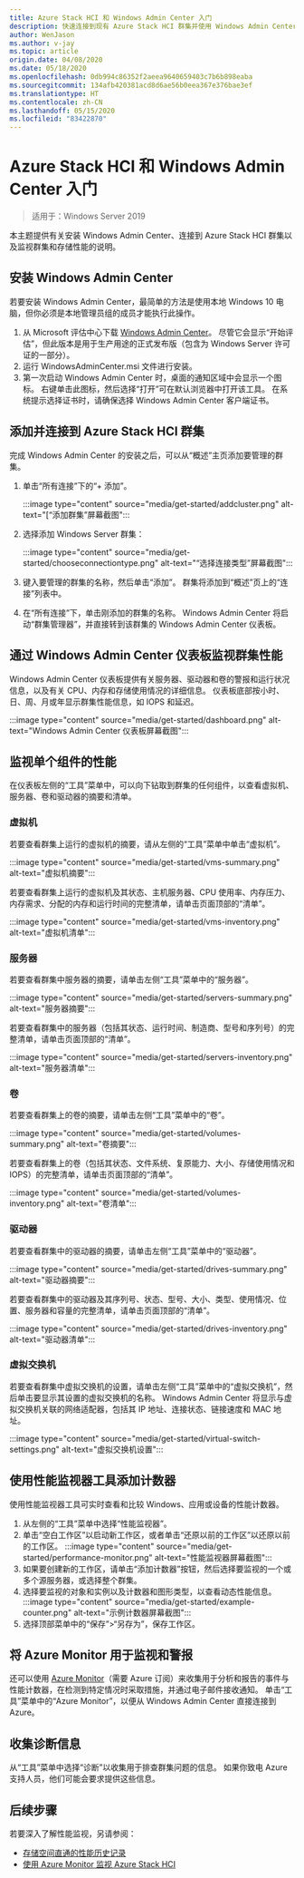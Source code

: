 ```yaml
---
title: Azure Stack HCI 和 Windows Admin Center 入门
description: 快速连接到现有 Azure Stack HCI 群集并使用 Windows Admin Center 来监视群集和存储性能。
author: WenJason
ms.author: v-jay
ms.topic: article
origin.date: 04/08/2020
ms.date: 05/18/2020
ms.openlocfilehash: 0db994c86352f2aeea9640659403c7b6b898eaba
ms.sourcegitcommit: 134afb420381acd8d6ae56b0eea367e376bae3ef
ms.translationtype: HT
ms.contentlocale: zh-CN
ms.lasthandoff: 05/15/2020
ms.locfileid: "83422870"
---
```

# <a name="get-started-with-azure-stack-hci-and-windows-admin-center"></a>Azure Stack HCI 和 Windows Admin Center 入门

> 适用于：Windows Server 2019

本主题提供有关安装 Windows Admin Center、连接到 Azure Stack HCI 群集以及监视群集和存储性能的说明。

## <a name="install-windows-admin-center"></a>安装 Windows Admin Center

若要安装 Windows Admin Center，最简单的方法是使用本地 Windows 10 电脑，但你必须是本地管理员组的成员才能执行此操作。

1. 从 Microsoft 评估中心下载 [Windows Admin Center](https://www.microsoft.com/evalcenter/evaluate-windows-admin-center)。 尽管它会显示“开始评估”，但此版本是用于生产用途的正式发布版（包含为 Windows Server 许可证的一部分）。
2. 运行 WindowsAdminCenter.msi 文件进行安装。
3. 第一次启动 Windows Admin Center 时，桌面的通知区域中会显示一个图标。 右键单击此图标，然后选择“打开”可在默认浏览器中打开该工具。 在系统提示选择证书时，请确保选择 Windows Admin Center 客户端证书。

## <a name="add-and-connect-to-an-azure-stack-hci-cluster"></a>添加并连接到 Azure Stack HCI 群集

完成 Windows Admin Center 的安装之后，可以从“概述”主页添加要管理的群集。

1. 单击“所有连接”下的“+ 添加”。

    :::image type="content" source="media/get-started/addcluster.png" alt-text="[“添加群集”屏幕截图":::

2. 选择添加 Windows Server 群集：
    
    :::image type="content" source="media/get-started/chooseconnectiontype.png" alt-text="“选择连接类型”屏幕截图":::

3. 键入要管理的群集的名称，然后单击“添加”。 群集将添加到“概述”页上的“连接”列表中。

4. 在“所有连接”下，单击刚添加的群集的名称。 Windows Admin Center 将启动“群集管理器”，并直接转到该群集的 Windows Admin Center 仪表板。

## <a name="monitor-cluster-performance-with-the-windows-admin-center-dashboard"></a>通过 Windows Admin Center 仪表板监视群集性能

Windows Admin Center 仪表板提供有关服务器、驱动器和卷的警报和运行状况信息，以及有关 CPU、内存和存储使用情况的详细信息。 仪表板底部按小时、日、周、月或年显示群集性能信息，如 IOPS 和延迟。

:::image type="content" source="media/get-started/dashboard.png" alt-text="Windows Admin Center 仪表板屏幕截图":::

## <a name="monitor-performance-of-individual-components"></a>监视单个组件的性能

在仪表板左侧的“工具”菜单中，可以向下钻取到群集的任何组件，以查看虚拟机、服务器、卷和驱动器的摘要和清单。

### <a name="virtual-machines"></a>虚拟机

若要查看群集上运行的虚拟机的摘要，请从左侧的“工具”菜单中单击“虚拟机”。

:::image type="content" source="media/get-started/vms-summary.png" alt-text="虚拟机摘要":::

若要查看群集上运行的虚拟机及其状态、主机服务器、CPU 使用率、内存压力、内存需求、分配的内存和运行时间的完整清单，请单击页面顶部的“清单”。

:::image type="content" source="media/get-started/vms-inventory.png" alt-text="虚拟机清单":::

### <a name="servers"></a>服务器

若要查看群集中服务器的摘要，请单击左侧“工具”菜单中的“服务器”。

:::image type="content" source="media/get-started/servers-summary.png" alt-text="服务器摘要":::

若要查看群集中的服务器（包括其状态、运行时间、制造商、型号和序列号）的完整清单，请单击页面顶部的“清单”。

:::image type="content" source="media/get-started/servers-inventory.png" alt-text="服务器清单":::

### <a name="volumes"></a>卷

若要查看群集上的卷的摘要，请单击左侧“工具”菜单中的“卷”。

:::image type="content" source="media/get-started/volumes-summary.png" alt-text="卷摘要":::

若要查看群集上的卷（包括其状态、文件系统、复原能力、大小、存储使用情况和 IOPS）的完整清单，请单击页面顶部的“清单”。

:::image type="content" source="media/get-started/volumes-inventory.png" alt-text="卷清单":::

### <a name="drives"></a>驱动器

若要查看群集中的驱动器的摘要，请单击左侧“工具”菜单中的“驱动器”。

:::image type="content" source="media/get-started/drives-summary.png" alt-text="驱动器摘要":::

若要查看群集中的驱动器及其序列号、状态、型号、大小、类型、使用情况、位置、服务器和容量的完整清单，请单击页面顶部的“清单”。

:::image type="content" source="media/get-started/drives-inventory.png" alt-text="驱动器清单":::

### <a name="virtual-switches"></a>虚拟交换机

若要查看群集中虚拟交换机的设置，请单击左侧“工具”菜单中的“虚拟交换机”，然后单击要显示其设置的虚拟交换机的名称。 Windows Admin Center 将显示与虚拟交换机关联的网络适配器，包括其 IP 地址、连接状态、链接速度和 MAC 地址。

:::image type="content" source="media/get-started/virtual-switch-settings.png" alt-text="虚拟交换机设置":::

## <a name="add-counters-with-the-performance-monitor-tool"></a>使用性能监视器工具添加计数器

使用性能监视器工具可实时查看和比较 Windows、应用或设备的性能计数器。

1. 从左侧的“工具”菜单中选择“性能监视器”。
2. 单击“空白工作区”以启动新工作区，或者单击“还原以前的工作区”以还原以前的工作区。
    :::image type="content" source="media/get-started/performance-monitor.png" alt-text="性能监视器屏幕截图":::
3. 如果要创建新的工作区，请单击“添加计数器”按钮，然后选择要监视的一个或多个源服务器，或选择整个群集。
4. 选择要监视的对象和实例以及计数器和图形类型，以查看动态性能信息。
    :::image type="content" source="media/get-started/example-counter.png" alt-text="示例计数器屏幕截图":::
5. 选择顶部菜单中的“保存”>“另存为”，保存工作区。

## <a name="use-azure-monitor-for-monitoring-and-alerts"></a>将 Azure Monitor 用于监视和警报

还可以使用 [Azure Monitor](https://docs.microsoft.com/windows-server/manage/windows-admin-center/azure/azure-monitor)（需要 Azure 订阅）来收集用于分析和报告的事件与性能计数器，在检测到特定情况时采取措施，并通过电子邮件接收通知。 单击“工具”菜单中的“Azure Monitor”，以便从 Windows Admin Center 直接连接到 Azure。

## <a name="collect-diagnostics-information"></a>收集诊断信息

从“工具”菜单中选择“诊断”以收集用于排查群集问题的信息。 如果你致电 Azure 支持人员，他们可能会要求提供这些信息。

## <a name="next-steps"></a>后续步骤

若要深入了解性能监视，另请参阅：

- [存储空间直通的性能历史记录](https://docs.microsoft.com/windows-server/storage/storage-spaces/performance-history)
- [使用 Azure Monitor 监视 Azure Stack HCI](manage/azure-monitor.md)

